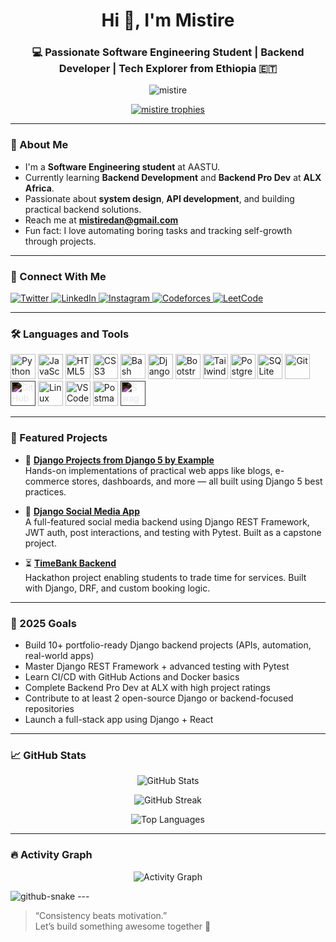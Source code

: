 <h1 align="center">Hi 👋, I'm Mistire</h1>
<h3 align="center">💻 Passionate Software Engineering Student | Backend Developer | Tech Explorer from Ethiopia 🇪🇹</h3>

<p align="center">
  <img src="https://komarev.com/ghpvc/?username=mistire&label=Profile%20views&color=0e75b6&style=flat" alt="mistire" />
</p>

<p align="center">
  <a href="https://github.com/ryo-ma/github-profile-trophy">
    <img src="https://github-profile-trophy.vercel.app/?username=mistire&theme=onedark&no-frame=true&margin-w=10&column=6" alt="mistire trophies" />
  </a>
</p>

---

### 🚀 About Me

- I'm a **Software Engineering student** at AASTU.
- Currently learning **Backend Development** and **Backend Pro Dev** at **ALX Africa**.
- Passionate about **system design**, **API development**, and building practical backend solutions.
- Reach me at **mistiredan@gmail.com**
- Fun fact: I love automating boring tasks and tracking self-growth through projects.

---

### 🔗 Connect With Me

<p align="left">
  <a href="https://twitter.com/mistire37" target="_blank">
    <img src="https://img.shields.io/badge/Twitter-1DA1F2?style=for-the-badge&logo=twitter&logoColor=white" alt="Twitter" />
  </a>
  <a href="https://linkedin.com/in/mistire-daniel-87b451229" target="_blank">
    <img src="https://img.shields.io/badge/LinkedIn-0A66C2?style=for-the-badge&logo=linkedin&logoColor=white" alt="LinkedIn" />
  </a>
  <a href="https://instagram.com/mistire37" target="_blank">
    <img src="https://img.shields.io/badge/Instagram-E4405F?style=for-the-badge&logo=instagram&logoColor=white" alt="Instagram" />
  </a>
  <a href="https://codeforces.com/profile/mistire37" target="_blank">
    <img src="https://img.shields.io/badge/Codeforces-1F8ACB?style=for-the-badge&logo=codeforces&logoColor=white" alt="Codeforces" />
  </a>
  <a href="https://www.leetcode.com/mistire" target="_blank">
    <img src="https://img.shields.io/badge/LeetCode-FFA116?style=for-the-badge&logo=leetcode&logoColor=black" alt="LeetCode" />
  </a>
</p>

---

### 🛠️ Languages and Tools

<p align="left">
  <!-- Programming Languages -->
  <img src="https://cdn.jsdelivr.net/gh/devicons/devicon/icons/python/python-original.svg" width="40" height="40" alt="Python"/>
  <img src="https://cdn.jsdelivr.net/gh/devicons/devicon/icons/javascript/javascript-original.svg" width="40" height="40" alt="JavaScript"/>
  <img src="https://cdn.jsdelivr.net/gh/devicons/devicon/icons/html5/html5-original.svg" width="40" height="40" alt="HTML5"/>
  <img src="https://cdn.jsdelivr.net/gh/devicons/devicon/icons/css3/css3-original.svg" width="40" height="40" alt="CSS3"/>
  <img src="https://cdn.jsdelivr.net/gh/devicons/devicon/icons/bash/bash-original.svg" width="40" height="40" alt="Bash"/>

  <!-- Frameworks & Libraries -->
  <img src="https://cdn.jsdelivr.net/gh/devicons/devicon/icons/django/django-plain.svg" width="40" height="40" alt="Django"/>
  <img src="https://cdn.jsdelivr.net/gh/devicons/devicon/icons/bootstrap/bootstrap-original.svg" width="40" height="40" alt="Bootstrap"/>
  <img src="https://www.vectorlogo.zone/logos/tailwindcss/tailwindcss-icon.svg" width="40" height="40" alt="Tailwind CSS"/>

  <!-- Databases -->
  <img src="https://cdn.jsdelivr.net/gh/devicons/devicon/icons/postgresql/postgresql-original.svg" width="40" height="40" alt="PostgreSQL"/>
  <img src="https://cdn.jsdelivr.net/gh/devicons/devicon/icons/sqlite/sqlite-original.svg" width="40" height="40" alt="SQLite"/>

  <!-- Tools & Platforms -->
  <img src="https://cdn.jsdelivr.net/gh/devicons/devicon/icons/git/git-original.svg" width="40" height="40" alt="Git"/>
  <img src="https://cdn.jsdelivr.net/gh/devicons/devicon/icons/github/github-original.svg" width="40" height="40" alt="GitHub" style="filter: invert(100%)"/>
  <img src="https://cdn.jsdelivr.net/gh/devicons/devicon/icons/linux/linux-original.svg" width="40" height="40" alt="Linux"/>
  <img src="https://cdn.jsdelivr.net/gh/devicons/devicon/icons/vscode/vscode-original.svg" width="40" height="40" alt="VS Code"/>
  <img src="https://www.vectorlogo.zone/logos/getpostman/getpostman-icon.svg" width="40" height="40" alt="Postman"/>
  <img src="https://cdn.jsdelivr.net/gh/simple-icons/simple-icons/icons/swagger.svg" width="40" height="40" alt="Swagger" style="filter: invert(100%)"/>
</p>


---

### 📌 Featured Projects

- 🔧 **[Django Projects from Django 5 by Example](https://github.com/Mistire/django-projects)**  
  Hands-on implementations of practical web apps like blogs, e-commerce stores, dashboards, and more — all built using Django 5 best practices.

- 💬 **[Django Social Media App](https://github.com/Mistire/django-social-media)**  
  A full-featured social media backend using Django REST Framework, JWT auth, post interactions, and testing with Pytest. Built as a capstone project.

- ⏳ **[TimeBank Backend](https://github.com/wende12github/Silent-Coders)**  
  Hackathon project enabling students to trade time for services. Built with Django, DRF, and custom booking logic.

---

### 🎯 2025 Goals

- Build 10+ portfolio-ready Django backend projects (APIs, automation, real-world apps)
- Master Django REST Framework + advanced testing with Pytest
- Learn CI/CD with GitHub Actions and Docker basics
- Complete Backend Pro Dev at ALX with high project ratings
- Contribute to at least 2 open-source Django or backend-focused repositories
- Launch a full-stack app using Django + React

---

### 📈 GitHub Stats

<p align="center">
  <img src="https://github-readme-stats.vercel.app/api?username=mistire&show_icons=true&theme=radical" alt="GitHub Stats" />
</p>

<p align="center">
  <img src="https://streak-stats.demolab.com?user=mistire&theme=radical" alt="GitHub Streak" />
</p>

<p align="center">
  <img src="https://github-readme-stats.vercel.app/api/top-langs/?username=mistire&layout=compact&theme=radical" alt="Top Languages" />
</p>

---

### 🔥 Activity Graph

<p align="center">
  <img src="https://github-readme-activity-graph.vercel.app/graph?username=mistire&theme=github-compact" alt="Activity Graph" />
</p>

<picture>
  <source media="(prefers-color-scheme: dark)" srcset="github-snake-dark.svg" />
  <source media="(prefers-color-scheme: light)" srcset="github-snake.svg" />
  <img alt="github-snake" src="github-snake.svg" />
</picture>
---

> “Consistency beats motivation.”  
> Let’s build something awesome together 🚀
